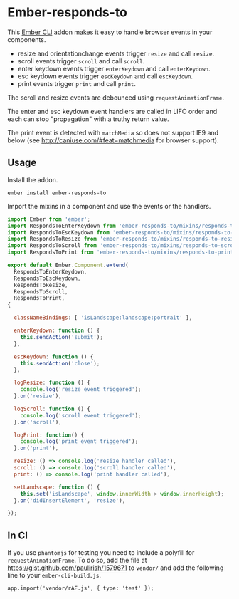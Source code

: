 # Ember-responds-to

This [Ember CLI](http://www.ember-cli.com/) addon makes it easy to handle browser events in your components.

* resize and orientationchange events trigger `resize` and call `resize`.
* scroll events trigger `scroll` and call `scroll`.
* enter keydown events trigger `enterKeydown` and call `enterKeydown`.
* esc keydown events trigger `escKeydown` and call `escKeydown`.
* print events trigger `print` and call `print`.

The scroll and resize events are debounced using `requestAnimationFrame`.

The enter and esc keydown event handlers are called in LIFO order and each can stop "propagation" with a truthy return value.

The print event is detected with `matchMedia` so does not support IE9 and below (see http://caniuse.com/#feat=matchmedia for browser support).

## Usage

Install the addon.

`ember install ember-responds-to`

Import the mixins in a component and use the events or the handlers.

```javascript
import Ember from 'ember';
import RespondsToEnterKeydown from 'ember-responds-to/mixins/responds-to-enter-keydown';
import RespondsToEscKeydown from 'ember-responds-to/mixins/responds-to-esc-keydown';
import RespondsToResize from 'ember-responds-to/mixins/responds-to-resize';
import RespondsToScroll from 'ember-responds-to/mixins/responds-to-scroll';
import RespondsToPrint from 'ember-responds-to/mixins/responds-to-print';

export default Ember.Component.extend(
  RespondsToEnterKeydown,
  RespondsToEscKeydown,
  RespondsToResize,
  RespondsToScroll,
  RespondsToPrint,
{

  classNameBindings: [ 'isLandscape:landscape:portrait' ],

  enterKeydown: function () {
    this.sendAction('submit');
  },

  escKeydown: function () {
    this.sendAction('close');
  },

  logResize: function () {
    console.log('resize event triggered');
  }.on('resize'),

  logScroll: function () {
    console.log('scroll event triggered');
  }.on('scroll'),

  logPrint: function() {
    console.log('print event triggered');
  }.on('print'),

  resize: () => console.log('resize handler called'),
  scroll: () => console.log('scroll handler called'),
  print: () => console.log('print handler called'),

  setLandscape: function () {
    this.set('isLandscape', window.innerWidth > window.innerHeight);
  }.on('didInsertElement', 'resize'),

});

```

## In CI
If you use `phantomjs` for testing you need to include a polyfill for `requestAnimationFrame`. To do so, add the file at https://gist.github.com/paulirish/1579671 to `vendor/` and add the following line to your `ember-cli-build.js`.

```
app.import('vendor/rAF.js', { type: 'test' });
```
